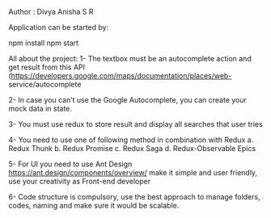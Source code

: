 Author : Divya Anisha S R

Application can be started by:

npm install
npm start

All about the project: 
1- The textbox must be an autocomplete action and get result from this API (https://developers.google.com/maps/documentation/places/web- service/autocomplete

2- In case you can’t use the Google Autocomplete, you can create your mock data in state.

3- You must use redux to store result and display all searches that user tries

4- You need to use one of following method in combination with Redux a. Redux Thunk b. Redux Promise c. Redux Saga d. Redux-Observable Epics

5- For UI you need to use Ant Design https://ant.design/components/overview/ make it simple and user friendly, use your creativity as Front-end developer

6- Code structure is compulsory, use the best approach to manage folders, codes, naming and make sure it would be scalable.